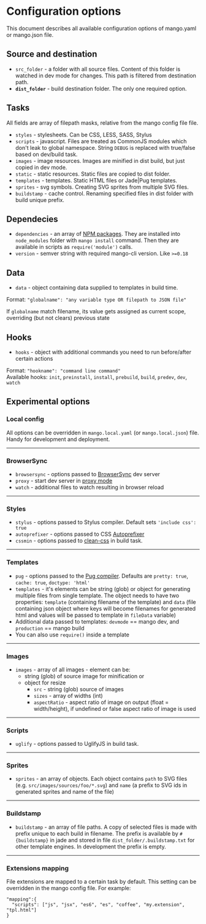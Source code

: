 # Configuration options

This document describes all available configuration options of mango.yaml or mango.json file.

## Source and destination

* `src_folder` - a folder with all source files. Content of this folder is watched in dev mode for changes. This path is filtered from destination path.
* **`dist_folder`** - build destination folder. The only one required option.

## Tasks

All fields are array of filepath masks, relative from the mango config file file.

* `styles` - stylesheets. Can be CSS, LESS, SASS, Stylus
* `scripts` - javascript. Files are treated as CommonJS modules which don't leak to global namespace. String `DEBUG` is replaced with true/false based on dev/build task.
* `images` - image resources. Images are minified in dist build, but just copied in dev mode.
* `static` - static resources. Static files are copied to dist folder.
* `templates` - templates. Static HTML files or Jade|Pug templates.
* `sprites` - svg symbols. Creating SVG sprites from multiple SVG files.
* `buildstamp` - cache control. Renaming specified files in dist folder with build unique prefix.

## Dependecies

* `dependencies` - an array of [NPM packages](https://www.npmjs.com). They are installed into `node_modules` folder with `mango install` command. Then they are available in scripts as `require('module')` calls.
* `version` - semver string with required mango-cli version. Like `>=0.18`

## Data

* `data` - object containing data supplied to templates in build time.

Format: `"globalname": "any variable type OR filepath to JSON file"`

If `globalname` match filename, its value gets assigned as current scope, overriding (but not clears) previous state

## Hooks

* `hooks` - object with additional commands you need to run before/after certain actions

Format: `"hookname": "command line command"`<br>
Available hooks: `init`, `preinstall`, `install`, `prebuild`, `build`, `predev`, `dev`, `watch`


## Experimental options

### Local config

All options can be overridden in `mango.local.yaml` (or `mango.local.json`) file. Handy for development and deployment.

---

### BrowserSync

* `browsersync` - options passed to [BrowserSync](http://www.browsersync.io/docs/options/) dev server
* `proxy` - start dev server in [proxy mode](http://www.browsersync.io/docs/options/#option-proxy)
* `watch` - additional files to watch resulting in browser reload

---

### Styles

* `stylus` - options passed to Stylus compiler. Default sets `'include css': true`
* `autoprefixer` - options passed to CSS [Autoprefixer](https://github.com/postcss/autoprefixer-core#usage)
* `cssmin` - options passed to [clean-css](https://github.com/jakubpawlowicz/clean-css#how-to-use-clean-css-api) in build task.

---

### Templates

* `pug` - options passed to the [Pug compiler](https://pugjs.org/api/reference.html). Defaults are `pretty: true`, `cache: true`, `doctype: 'html'`
* `templates` - it's elements can be string (glob) or object for generating multiple files from single template. The object needs to have two properties: `template` (containing filename of the template) and `data` (file containing json object where keys will become filenames for generated html and values will be passed to template in `fileData` variable)
* Additional data passed to templates: `devmode` == mango dev, and `production` == mango build
* You can also use `require()` inside a template

---

### Images

* `images` - array of all images - element can be:
    * string (glob) of source image for minification or
    * object for resize
        * `src` - string (glob) source of images
        * `sizes` - array of widths (int)
        * `aspectRatio` - aspect ratio of image on output (float = width/height), if undefined or false aspect ratio of image is used

---

### Scripts

* `uglify` - options passed to UglifyJS in build task.

---

### Sprites

* `sprites` - an array of objects. Each object contains `path` to SVG files (e.g. `src/images/sources/foo/*.svg`) and `name` (a prefix to SVG ids in generated sprites and name of the file)

---

### Buildstamp

* `buildstamp` - an array of file paths. A copy of selected files is made with prefix unique to each build in filename. The prefix is available by `#{buildstamp}` in jade and stored in file `dist_folder/.buildstamp.txt` for other template engines. In development the prefix is empty.

---

### Extensions mapping

File extensions are mapped to a certain task by default. This setting can be overridden in the mango config file.
For example:

```
"mapping":{
  "scripts": ["js", "jsx", "es6", "es", "coffee", "my.extension", "tpl.html"]
}
```
